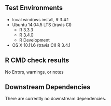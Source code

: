 ## Test Environments
* local windows install, R 3.4.1
* Ubuntu 14.04.5 LTS (travis CI) 
    - R 3.3.3
    - R 3.4.0
    - R Development
* OS X 10.11.6 (travis CI) R 3.4.1

## R CMD check results
No Errors, warnings, or notes


## Downstream Dependencies
There are currently no downstream dependencies.

